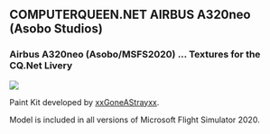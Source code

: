 ## COMPUTERQUEEN.NET AIRBUS A320neo (Asobo Studios)

### Airbus A320neo (Asobo/MSFS2020) ... Textures for the CQ.Net Livery
<img src="https://github.com/dizzyqueen/CQNet_fsx_plane_paints/blob/master/MSFS2020/CQ_A20N/thumbnail.PNG" >

Paint Kit developed by <a href="https://flightsim.to/file/3707/a320-neo-8k-paint-kit-psd-format">xxGoneAStrayxx</a>.

Model is included in all versions of Microsoft Flight Simulator 2020.
